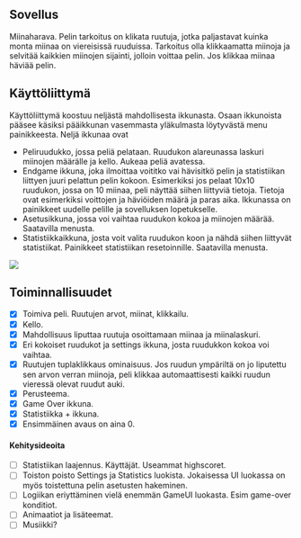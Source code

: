 ## Sovellus
Miinaharava. Pelin tarkoitus on klikata ruutuja, jotka paljastavat kuinka monta miinaa on viereisissä ruuduissa. Tarkoitus olla klikkaamatta miinoja ja selvitää kaikkien miinojen sijainti, jolloin voittaa pelin. Jos klikkaa miinaa häviää pelin. 
## Käyttöliittymä
Käyttöliittymä koostuu neljästä mahdollisesta ikkunasta. Osaan ikkunoista pääsee käsiksi pääikkunan vasemmasta yläkulmasta löytyvästä menu painikkeesta. Neljä ikkunaa ovat

- Peliruudukko, jossa peliä pelataan. Ruudukon alareunassa laskuri miinojen määrälle ja kello. Aukeaa peliä avatessa.
- Endgame ikkuna, joka ilmoittaa voititko vai hävisitkö pelin ja statistiikan liittyen juuri pelattun pelin kokoon. Esimerkiksi jos pelaat 10x10 ruudukon, jossa on 10 miinaa, peli näyttää siihen liittyviä tietoja. Tietoja ovat esimerkiksi voittojen ja häviöiden määrä ja paras aika. Ikkunassa on painikkeet uudelle pelille ja sovelluksen lopetukselle.
- Asetusikkuna, jossa voi vaihtaa ruudukon kokoa ja miinojen määrää. Saatavilla menusta.
- Statistiikkaikkuna, josta voit valita ruudukon koon ja nähdä siihen liittyvät statistiikat. Painikkeet statistiikan resetoinnille. Saatavilla menusta.

<img src="https://github.com/ElomaaTapio/ot-harjoitustyo/blob/main/dokumentaatio/kuvat/Scan.jpg">

## Toiminnallisuudet
 - [X] Toimiva peli. Ruutujen arvot, miinat, klikkailu. 
 - [X] Kello.
 - [x] Mahdollisuus liputtaa ruutuja osoittamaan miinaa ja miinalaskuri.
 - [x] Eri kokoiset ruudukot ja settings ikkuna, josta ruudukkon kokoa voi vaihtaa.
 - [X] Ruutujen tuplaklikkaus ominaisuus. Jos ruudun ympäriltä on jo liputettu sen arvon verran miinoja, peli klikkaa automaattisesti kaikki ruudun vieressä olevat ruudut auki.
 - [x] Perusteema. 
 - [X] Game Over ikkuna.
 - [X] Statistiikka + ikkuna.
 - [X] Ensimmäinen avaus on aina 0.
 #### Kehitysideoita
 - [ ] Statistiikan laajennus. Käyttäjät. Useammat highscoret.
 - [ ] Toiston poisto Settings ja Statistics luokista. Jokaisessa UI luokassa on myös toistettuna pelin asetusten hakeminen.
 - [ ] Logiikan eriyttäminen vielä enemmän GameUI luokasta. Esim game-over konditiot. 
 - [ ] Animaatiot ja lisäteemat.
 - [ ] Musiikki?
